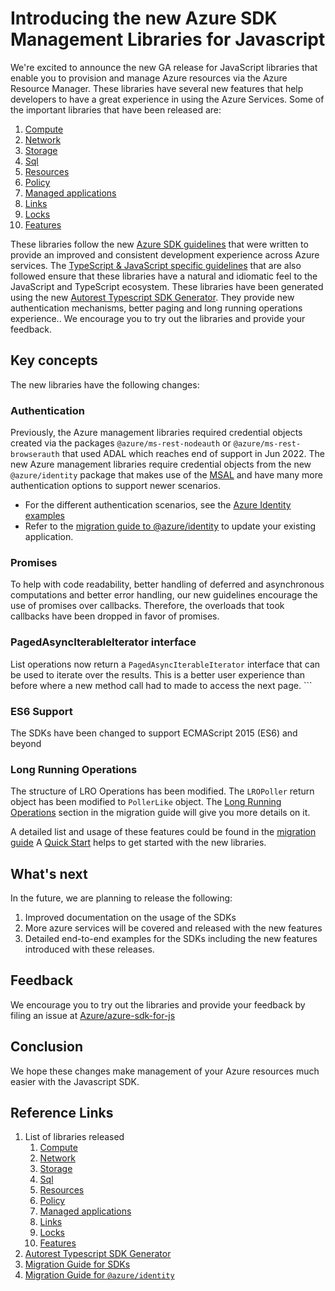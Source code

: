# Introducing the new Azure SDK Management Libraries for Javascript

We're excited to announce the new GA release for JavaScript libraries that enable you to provision and manage Azure resources via the Azure Resource Manager. These libraries have several new features that help developers to have a great experience in using the Azure Services. Some of the important libraries that have been released are:

1. [Compute](https://www.npmjs.com/package/@azure/arm-compute)
2. [Network](https://www.npmjs.com/package/@azure/arm-network)
3. [Storage](https://www.npmjs.com/package/@azure/arm-storage)
4. [Sql](https://www.npmjs.com/package/@azure/arm-sql)
5. [Resources](https://www.npmjs.com/package/@azure/arm-resources)
6. [Policy](https://www.npmjs.com/package/@azure/arm-policy)
7. [Managed applications](https://www.npmjs.com/package/@azure/arm-managedapplications)
8. [Links](https://www.npmjs.com/package/@azure/arm-links)
9. [Locks](https://www.npmjs.com/package/@azure/arm-locks)
10. [Features](https://www.npmjs.com/package/@azure/arm-features)

These libraries follow the new [Azure SDK guidelines](https://azure.github.io/azure-sdk/general_introduction.html) that were written to provide an improved and consistent development experience across Azure services. The [TypeScript & JavaScript specific guidelines](https://azure.github.io/azure-sdk/typescript_introduction.html) that are also followed ensure that these libraries have a natural and idiomatic feel to the JavaScript and TypeScript ecosystem. These libraries have been generated using the new [Autorest Typescript SDK Generator](https://www.npmjs.com/package/@autorest/typescript). They provide new authentication mechanisms, better paging and long running operations experience.. We encourage you to try out the libraries and provide your feedback.

## Key concepts

The new libraries have the following changes:

### Authentication

Previously, the Azure management libraries required credential objects created via the packages `@azure/ms-rest-nodeauth` or `@azure/ms-rest-browserauth` that used ADAL which reaches end of support in Jun 2022. The new Azure management libraries require credential objects from the new `@azure/identity` package that makes use of the [MSAL](https://docs.microsoft.com/azure/active-directory/develop/msal-overview) and have many more authentication options to support newer scenarios.

- For the different authentication scenarios, see the [Azure Identity examples](https://github.com/Azure/azure-sdk-for-js/blob/main/sdk/identity/identity/samples/AzureIdentityExamples.md)
- Refer to the [migration guide to @azure/identity](https://github.com/Azure/ms-rest-nodeauth/blob/master/migrate-to-identity-v2.md) to update your existing application.

### Promises

To help with code readability, better handling of deferred and asynchronous computations and better error handling, our new guidelines encourage the use of promises over callbacks. Therefore, the overloads that took callbacks have been dropped in favor of promises.

### PagedAsyncIterableIterator interface

List operations now return a `PagedAsyncIterableIterator` interface that can be used to iterate over the results. This is a better user experience than before where a new method call had to made to access the next page. ```

### ES6 Support

The SDKs have been changed to support ECMAScript 2015 (ES6) and beyond

### Long Running Operations

The structure of LRO Operations has been modified. The `LROPoller` return object has been modified to `PollerLike` object. The [Long Running Operations](https://github.com/Azure/azure-sdk-for-js/blob/main/documentation/MIGRATION-guide-for-next-generation-management-libraries.md#long-running-operations) section in the migration guide will give you more details on it.

A detailed list and usage of these features could be found in the [migration guide](https://aka.ms/js-track2-migration-guide) A [Quick Start](https://aka.ms/js-track2-quickstart) helps to get started with the new libraries.

## What's next

In the future, we are planning to release the following:

1. Improved documentation on the usage of the SDKs
2. More azure services will be covered and released with the new features
3. Detailed end-to-end examples for the SDKs including the new features introduced with these releases.

## Feedback

We encourage you to try out the libraries and provide your feedback by filing an issue at [Azure/azure-sdk-for-js](https://github.com/Azure/azure-sdk-for-js/issues/new/choose)

## Conclusion

We hope these changes make management of your Azure resources much easier with the Javascript SDK.

## Reference Links

1. List of libraries released
   1. [Compute](https://www.npmjs.com/package/@azure/arm-compute)
   2. [Network](https://www.npmjs.com/package/@azure/arm-network)
   3. [Storage](https://www.npmjs.com/package/@azure/arm-storage)
   4. [Sql](https://www.npmjs.com/package/@azure/arm-sql)
   5. [Resources](https://www.npmjs.com/package/@azure/arm-resources)
   6. [Policy](https://www.npmjs.com/package/@azure/arm-policy)
   7. [Managed applications](https://www.npmjs.com/package/@azure/arm-managedapplications)
   8. [Links](https://www.npmjs.com/package/@azure/arm-links)
   9. [Locks](https://www.npmjs.com/package/@azure/arm-locks)
   10. [Features](https://www.npmjs.com/package/@azure/arm-features)
2. [Autorest Typescript SDK Generator](https://www.npmjs.com/package/@autorest/typescript)
3. [Migration Guide for SDKs](https://aka.ms/js-track2-migration-guide)
4. [Migration Guide for `@azure/identity`](https://github.com/Azure/ms-rest-nodeauth/blob/master/migrate-to-identity-v2.md)
